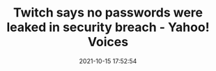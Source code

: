 ---
"title": "Twitch says no passwords were leaked in security breach - Yahoo! Voices"
"date": "2021-10-15 17:52:54"
"feed_name": "GOOGLENEWSDRILLING"
"feed_website": "https://news.google.com/search?q=drilling%2Bincident&hl=en-US&gl=US&ceid=US:en"
"feed_rss": "https://news.google.com/rss/search?q=drilling%2Bincident&hl=en-US&gl=US&ceid=US:en"
"link": "https://www.yahoo.com/now/twitch-leak-security-breach-update-passwords-175254283.html"
"source": "{'href': 'https://www.yahoo.com', 'title': 'Yahoo! Voices'}"
"file": "_posts/2021-1-1-464c257d680de677908dc5a1e0a67e2edfa358c0.md"
"accident": "1"
"drilling": "0"
"dead": "0"
"injured": "0"
"arrested": "0"
"place": "unknown place"
"where": "unknown site"
"causes": "unknown"
"place_uri": "unknown place"
---